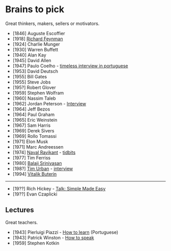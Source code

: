 # Brains to pick

Great thinkers, makers, sellers or motivators.

- [1846] Auguste Escoffier
- [1918] [Richard Feynman](https://twitter.com/ProfFeynman)
- [1924] Charlie Munger
- [1930] Warren Buffett
- [1940] Alan Kay
- [1945] David Allen
- [1947] Paulo Coelho - [timeless interview in portuguese](https://www.youtube.com/watch?v=4AwUM3Br_Pg)
- [1953] David Deutsch
- [1955] Bill Gates 
- [1955] Steve Jobs
- [195?] Robert Glover
- [1959] Stephen Wolfram
- [1960] Nassim Taleb
- [1962] Jordan Peterson - [Interview](https://tim.blog/2021/03/01/jordan-peterson/)
- [1964] Jeff Bezos
- [1964] Paul Graham
- [1965] Eric Weinstein
- [1967] Sam Harris
- [1969] Derek Sivers
- [1969] Rollo Tomassi
- [1971] Elon Musk
- [1971] Marc Andreessen
- [1974] [Naval Ravikant](https://twitter.com/naval) - [tidbits](https://twitter.com/navalismhq)
- [1977] Tim Ferriss
- [1980] [Balaji Srinivasan](https://twitter.com/balajis)
- [198?] [Tim Urban](https://twitter.com/waitbutwhy) - [interview](https://www.youtube.com/watch?v=0Jd7fJgFkPU)
- [1994] [Vitalik Buterin](https://vitalik.ca)

---

- [19??] Rich Hickey - [Talk: Simple Made Easy](www.infoq.com/presentations/Simple-Made-Easy)
- [19??] Evan Czaplicki

## Lectures

Great teachers.

- [1943] Pierluigi Piazzi - [How to learn](https://www.youtube.com/watch?v=RlSCoYwnxr4) (Portuguese)
- [1943] Patrick Winston - [How to speak](https://www.youtube.com/watch?v=Unzc731iCUY)
- [1959] Stephen Kotkin

<!--
- Milton Friedman
- Mark Manson
- Abbas (iran - photojournalist)
- Pawel Kuczynski (illustrator)
- Mario Puppo (illustrator)
- Edward Tufte
- Sarah Tavel (ex pinterest ceo)
-->